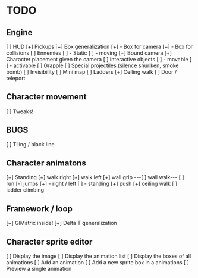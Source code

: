 # TODO

## Engine
 [ ] HUD
 [+] Pickups 
 [+] Box generalization
 [+]  - Box for camera
 [+]  - Box for collisions
 [ ] Ennemies
 [ ]  - Static
 [ ]  - moving
 [+] Bound camera
 [+] Character placement given the camera
 [ ] Interactive objects
 [ ]  - movable
 [ ]  - activable
 [ ] Grapple
 [ ] Special projectiles (silence shuriken, smoke bomb)
 [ ] Invisibility
 [ ] Mini map
 [ ] Ladders
 [+] Ceiling walk
 [ ] Door / teleport

## Character movement 
 [ ] Tweaks!

## BUGS 
 [ ] Tiling / black line

## Character animatons
 [+] Standing
 [+] walk right 
 [+] walk left
 [+] wall grip
---[ ] wall walk---
 [ ] run 
 [-] jumps
 [+]  - right / left
 [ ]  - standing
 [+] push
 [+] ceiling walk
 [ ] ladder climbing

## Framework / loop
 [+] GlMatrix inside!
 [+] Delta T generalization

## Character sprite editor
 [ ] Display the image
 [ ] Display the animation list
 [ ] Display the boxes of all animations
 [ ] Add an animation
 [ ] Add a new sprite box in a animations
 [ ] Preview a single animation

